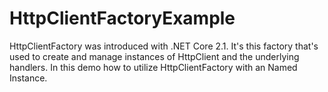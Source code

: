 # HttpClientFactoryExample

HttpClientFactory was introduced with .NET Core 2.1. It's this factory that's used to create and manage instances of HttpClient and the underlying handlers. In this demo how to utilize HttpClientFactory with an Named Instance.
